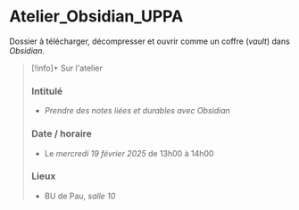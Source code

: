 # Atelier_Obsidian_UPPA

Dossier à télécharger, décompresser et ouvrir comme un coffre (*vault*) dans *Obsidian*.


> [!info]+ Sur l'atelier
> 
> ### Intitulé
> 
> - _Prendre des notes liées et durables avec Obsidian_
> 
> ### Date / horaire
> 
> - Le _mercredi 19 février 2025_ de 13h00 à 14h00
> 
> ### Lieux
> 
> - BU de Pau, _salle 10_






